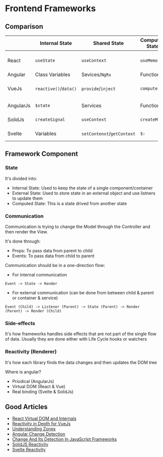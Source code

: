 # Frontend Frameworks

## Comparison

|           | Internal State        | Shared State               | Computed State | Side Effects         | Props                     | Events     | Reactivity          |
| --------- | --------------------- | -------------------------- | -------------- | -------------------- | ------------------------- | ---------- | ------------------- |
| React     | `useState`            | `useContext`               | `useMemo`      | `useEffect`          | Arguments/Class Variables | Callbacks  | Virtual DOM (Fiber) |
| Angular   | Class Variables       | Sevices/`NgRx`             | Function       | `ngAfterViewChecked` | `@Input`                  | `@Output`  | Zones.js            |
| VueJs     | `reactive()`/`data()` | `provide`/`inject`         | `computed`     | `watch`              | `props`                   | `$emit`    | Virtual DOM (Proxy) |
| AngularJs | `$state`              | Services                   | Functions      | `$watch`             | Class Variables           | Callbacks  | $digest Cycle       |
| SolidJs   | `createSignal`        | `useContext`               | `createMemo`   | createEffect`        | Arguments                 | Callbacks  | Direct (N/A)        |
| Svelte    | Variables             | `setContenxt`/`getContext` | `$:`           | `afterUpdate`        | `export`                  | `dispatch` | Direct (N/A)        |

## Framework Component

### State

It's divided into:

- Internal State: Used to keep the state of a single component/container
- External State: Used to store state in an external object and use listners to update them
- Computed State: This is a state drived from another state

### Communication

Communication is trying to change the Model through the Controller and then render the View.

It's done through:

- Props: To pass data from parent to child
- Events: To pass data from child to parent

Communication should be in a one-direction flow:

- For internal communication

```
Event -> State -> Render
```

- For external communication (can be done from between child & parent or container & service)

```
Event (Child) -> Listener (Parent) -> State (Parent) -> Render (Parent) -> Render (Child)
```

### Side-effects

It's how frameworks handles side effects that are not part of the single flow of data. Usually they are done either with Life Cycle hooks or watchers

### Reactivity (Renderer)

It's how each library finds the data changes and then updates the DOM tree

Where is angular?

- Priodical (AngularJs)
- Virtual DOM (React & Vue)
- Real binding (Svelte & SolidJs)

## Good Articles

- [React Virtual DOM and Internals](https://reactjs.org/docs/faq-internals.html#gatsby-focus-wrapper)
- [Reactivity in Depth for VueJs](https://vuejs.org/guide/extras/reactivity-in-depth.html)
- [Understanding Zones](https://blog.thoughtram.io/angular/2016/01/22/understanding-zones.html)
- [Angular Change Detection](https://angular.io/guide/change-detection)
- [Change And Its Detection In JavaScript Frameworks](https://teropa.info/blog/2015/03/02/change-and-its-detection-in-javascript-frameworks.html)
- [SolidJS Reactivity](https://www.solidjs.com/guides/reactivity)
- [Svelte Reactivity](https://svelte.dev/blog/svelte-3-rethinking-reactivity)
